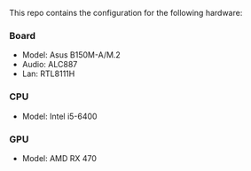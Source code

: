 This repo contains the configuration for the following hardware:

### Board
  - Model: Asus B150M-A/M.2
  - Audio: ALC887
  - Lan: RTL8111H
  
### CPU  
  - Model: Intel i5-6400
  
### GPU
  - Model: AMD RX 470
